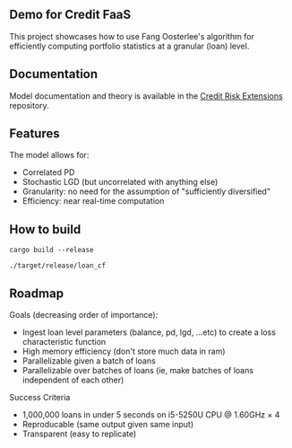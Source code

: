 ## Demo for Credit FaaS

This project showcases how to use Fang Oosterlee's algorithm for efficiently computing portfolio statistics at a granular (loan) level.  

## Documentation

Model documentation and theory is available in the [Credit Risk Extensions](https://github.com/phillyfan1138/CreditRiskExtensions/blob/master/StahlMultiVariatePaper.pdf) repository.

## Features

The model allows for:
* Correlated PD
* Stochastic LGD (but uncorrelated with anything else)
* Granularity: no need for the assumption of "sufficiently diversified" 
* Efficiency: near real-time computation

## How to build

`cargo build --release`

`./target/release/loan_cf`

## Roadmap

Goals (decreasing order of importance):

* Ingest loan level parameters (balance, pd, lgd, ...etc) to create a loss characteristic function
* High memory efficiency (don't store much data in ram)
* Parallelizable given a batch of loans
* Parallelizable over batches of loans (ie, make batches of loans independent of each other)

Success Criteria

* 1,000,000 loans in under 5 seconds on  i5-5250U CPU @ 1.60GHz × 4 
* Reproducable (same output given same input)
* Transparent (easy to replicate)
